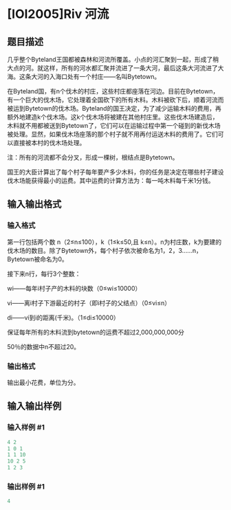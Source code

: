 # [IOI2005]Riv 河流

## 题目描述

几乎整个Byteland王国都被森林和河流所覆盖。小点的河汇聚到一起，形成了稍大点的河。就这样，所有的河水都汇聚并流进了一条大河，最后这条大河流进了大海。这条大河的入海口处有一个村庄——名叫Bytetown。

在Byteland国，有n个伐木的村庄，这些村庄都座落在河边。目前在Bytetown，有一个巨大的伐木场，它处理着全国砍下的所有木料。木料被砍下后，顺着河流而被运到Bytetown的伐木场。Byteland的国王决定，为了减少运输木料的费用，再额外地建造k个伐木场。这k个伐木场将被建在其他村庄里。这些伐木场建造后，木料就不用都被送到Bytetown了，它们可以在运输过程中第一个碰到的新伐木场被处理。显然，如果伐木场座落的那个村子就不用再付运送木料的费用了。它们可以直接被本村的伐木场处理。

注：所有的河流都不会分叉，形成一棵树，根结点是Bytetown。

国王的大臣计算出了每个村子每年要产多少木料，你的任务是决定在哪些村子建设伐木场能获得最小的运费。其中运费的计算方法为：每一吨木料每千米1分钱。

## 输入输出格式

### 输入格式

第一行包括两个数 n（2≤n≤100），k（1≤k≤50,且 k≤n）。n为村庄数，k为要建的伐木场的数目。除了Bytetown外，每个村子依次被命名为1，2，3……n，Bytetown被命名为0。

接下来n行，每行3个整数：

wi——每年i村子产的木料的块数（0≤wi≤10000）

vi——离i村子下游最近的村子（即i村子的父结点）（0≤vi≤n）

di——vi到i的距离(千米)。（1≤di≤10000）

保证每年所有的木料流到bytetown的运费不超过2,000,000,000分

50％的数据中n不超过20。

### 输出格式

输出最小花费，单位为分。

## 输入输出样例

### 输入样例 #1

```cpp
4 2
1 0 1
1 1 10
10 2 5
1 2 3
```


### 输出样例 #1

```cpp
4
```


